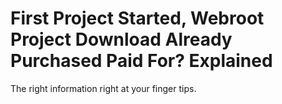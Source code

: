 # First Project Started, Webroot Project Download Already Purchased Paid For? Explained

The right information right at your finger tips.










